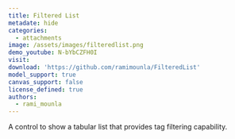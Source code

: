```yaml
---
title: Filtered List
metadate: hide
categories:
  - attachments
image: /assets/images/filteredlist.png
demo_youtube: N-bYbCZFH0I
visit: 
download: 'https://github.com/ramimounla/FilteredList'
model_support: true
canvas_support: false
license_defined: true
authors:
  - rami_mounla
---
```

A control to show a tabular list that provides tag filtering capability.
